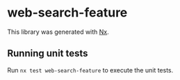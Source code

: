 # web-search-feature

This library was generated with [Nx](https://nx.dev).

## Running unit tests

Run `nx test web-search-feature` to execute the unit tests.
